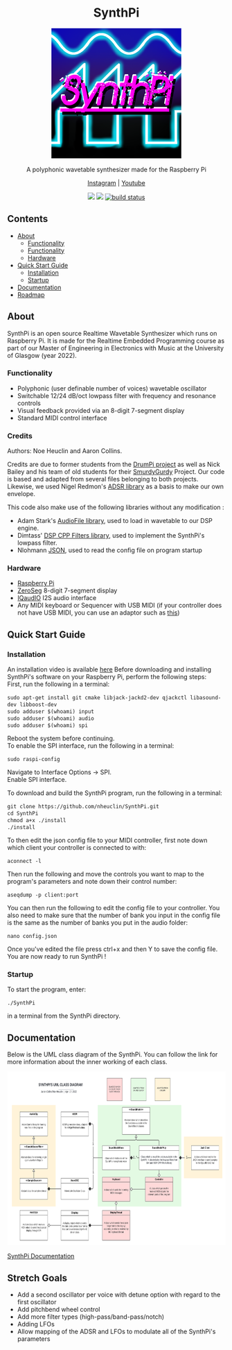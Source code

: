 <h1 align="center">SynthPi</h1>
<p align="center">
  <a href="https://github.com/nheuclin/SynthPi">
    <img src="/images/logo1.png" alt="Logo" height="300">
  </a>

  <p align="center">A polyphonic wavetable synthesizer made for the Raspberry Pi</p>  
</p>

<p align="center">
  <a href="https://www.instagram.com/synthpi_/">Instagram</a>
  <span> | </span>
  <a href="https://youtu.be/ZuCbzoPGmr0">Youtube</a>
</p>

<p align="center">
    <a href="https://github.com/nheuclin/SynthPi/graphs/contributors" alt="Contributors">
        <img src="https://img.shields.io/github/contributors/nheuclin/SynthPi.svg" /></a>
    <a href="https://github.com/nheuclin/SynthPi/blob/main/LICENSE" alt="License">
        <img src="https://img.shields.io/github/license/nheuclin/SynthPi.svg" /></a>
    <a href="https://github.com/nheuclin/SynthPi/releases" alt="Tag">
        <img src="https://img.shields.io/github/v/release/nheuclin/SynthPi.svg?color=blue&include_prereleases" alt="build status"></a>
</p>

## Contents
<ul>
  <li><a href="#About">About</a>
    <ul>
      <li><a href="#Functionality">Functionality</a>
      <li><a href="#Credits">Functionality</a>
      <li><a href="#Hardware">Hardware</a>
    </ul>
  <li><a href="#Quick-Start-Guide">Quick Start Guide</a>
    <ul>
      <li><a href="#Installation">Installation</a>
      <li><a href="#Startup">Startup</a>
    </ul>
  <li><a href="#Documentation">Documentation</a>
  <li><a href="#Roadmap">Roadmap</a>
</ul>

## About
SynthPi is an open source Realtime Wavetable Synthesizer which runs on Raspberry Pi. It is made for the Realtime Embedded Programming course as part of our Master of Engineering in Electronics with Music at the University of Glasgow (year 2022). 

### Functionality
- Polyphonic (user definable number of voices) wavetable oscillator
- Switchable 12/24 dB/oct lowpass filter with frequency and resonance controls
- Visual feedback provided via an 8-digit 7-segment display
- Standard MIDI control interface

### Credits 
Authors: Noe Heuclin and Aaron Collins.

Credits are due to former students from the [DrumPi project](https://github.com/Quickeman/DrumPi) as well as Nick Bailey and his team of old students for their [SmurdyGurdy](https://github.com/nickbailey/smrgygurdy) Project. Our code is based and adapted from several files belonging to both projects. Likewise, we used Nigel Redmon's [ADSR library](http://www.earlevel.com/main/2013/06/01/envelope-generators/) as a basis to make our own envelope.

This code also make use of the following libraries without any modification :
- Adam Stark's [AudioFile library](https://github.com/adamstark/AudioFile), used to load in wavetable to our DSP engine.
- Dimtass' [DSP CPP Filters library](https://github.com/dimtass/DSP-Cpp-filters), used to implement the SynthPi's lowpass filter. 
- Nlohmann [JSON](https://github.com/nlohmann/json), used to read the config file on program startup

### Hardware
- [Raspberry Pi](https://thepihut.com/collections/raspberry-pi/products/raspberry-pi-3-model-b-plus)
- [ZeroSeg](https://thepihut.com/products/zeroseg) 8-digit 7-segment display
- [IQaudIO](https://thepihut.com/products/iqaudio-dac) I2S audio interface
- Any MIDI keyboard or Sequencer with USB MIDI (if your controller does not have USB MIDI, you can use an adaptor such as [this](https://www.amazon.co.uk/OTraki-Interface-Premium-Converter-Keyboard/dp/B07KYDP3GK/ref=pd_lpo_1?pd_rd_i=B07KYDP3GK&psc=1))

## Quick Start Guide
### Installation
An installation video is available [here](https://youtu.be/ZuCbzoPGmr0)
Before downloading and installing SynthPi's software on your Raspberry Pi, perform the following steps:    
First, run the following in a terminal:
```
sudo apt-get install git cmake libjack-jackd2-dev qjackctl libasound-dev libboost-dev
sudo adduser $(whoami) input
sudo adduser $(whoami) audio
sudo adduser $(whoami) spi
```
Reboot the system before continuing.    
To enable the SPI interface, run the following in a terminal:
```
sudo raspi-config
```
Navigate to Interface Options -> SPI.   
Enable SPI interface.   

To download and build the SynthPi program, run the following in a terminal:
```
git clone https://github.com/nheuclin/SynthPi.git
cd SynthPi
chmod a+x ./install
./install
```
To then edit the json config file to your MIDI controller, first note down which client your controller is connected to with:
```
aconnect -l
```

Then run the following and move the controls you want to map to the program's parameters and note down their control number:
```
aseqdump -p client:port
```
You can then run the following to edit the config file to your controller. You also need to make sure that the number of bank you input in the config file is the same as the number of banks you put in the audio folder:
```
nano config.json
```
Once you've edited the file press ctrl+x and then Y to save the config file. 
You are now ready to run SynthPi !

### Startup
To start the program, enter:
```
./SynthPi
```
in a terminal from the SynthPi directory.

## Documentation
Below is the UML class diagram of the SynthPi. You can follow the link for more information about the inner working of each class. 

<img src="/images/SynthPi UML class.png" alt="UML" height="400">

[SynthPi Documentation](https://nheuclin.github.io/SynthPi/)

## Stretch Goals
- Add a second oscillator per voice with detune option with regard to the first oscillator
- Add pitchbend wheel control
- Add more filter types (high-pass/band-pass/notch)
- Adding LFOs
- Allow mapping of the ADSR and LFOs to modulate all of the SynthPi's parameters 
